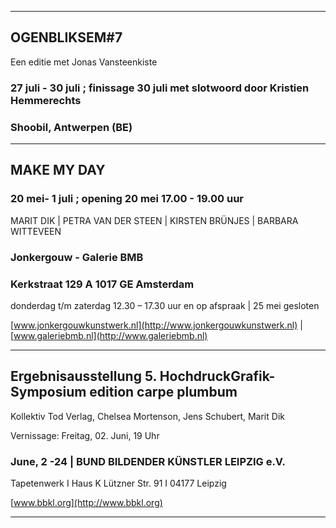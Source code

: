 

---


## OGENBLIKSEM#7 

Een editie met Jonas Vansteenkiste

### 27 juli - 30 juli ; finissage 30 juli met slotwoord door Kristien Hemmerechts

### Shoobil, Antwerpen (BE)

---


## MAKE MY DAY

### 20 mei- 1 juli ; opening 20 mei 17.00 - 19.00 uur

MARIT DIK | PETRA VAN DER STEEN | KIRSTEN BRÜNJES | BARBARA WITTEVEEN


### Jonkergouw - Galerie BMB

### Kerkstraat 129 A 1017 GE Amsterdam

donderdag t/m zaterdag 12.30 – 17.30 uur en op afspraak | 25 mei gesloten

[www.jonkergouwkunstwerk.nl](http://www.jonkergouwkunstwerk.nl) | [www.galeriebmb.nl](http://www.galeriebmb.nl)




---


## Ergebnisausstellung 5. HochdruckGrafik-Symposium edition carpe plumbum

Kollektiv Tod Verlag, Chelsea Mortenson, Jens Schubert, Marit Dik

Vernissage: 
Freitag, 02. Juni, 19 Uhr

### June, 2 -24 | BUND BILDENDER KÜNSTLER LEIPZIG e.V.
Tapetenwerk I Haus K
Lützner Str. 91 I 04177 Leipzig

[www.bbkl.org](http://www.bbkl.org)


---
